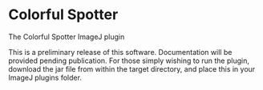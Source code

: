 # Colorful Spotter
The Colorful Spotter ImageJ plugin

This is a preliminary release of this software. Documentation will be provided pending publication. For those simply wishing to run the plugin, download the jar file from within the target directory, and place this in your ImageJ plugins folder.
